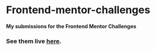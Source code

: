 # Frontend-mentor-challenges
#### My submissions for the Frontend Mentor Challenges
### See them live [here](https://Ahmed3zzeldeen.github.io/Frontend-Mentor-challenges).
